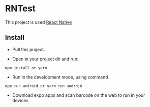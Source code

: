 # RNTest

This project is used [React Native](https://reactnative.dev/)

## Install

* Pull this project.

* Open in your project dir and run:

```
npm install or yarn
```
* Run in the development mode, using command
```
npm run android or yarn run android
```

* Download expo apps and scan barcode on the web to run in your devices.
